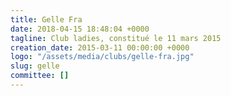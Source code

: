 ```yaml
---
title: Gelle Fra
date: 2018-04-15 18:48:04 +0000
tagline: Club ladies, constitué le 11 mars 2015
creation_date: 2015-03-11 00:00:00 +0000
logo: "/assets/media/clubs/gelle-fra.jpg"
slug: gelle
committee: []
---
```


